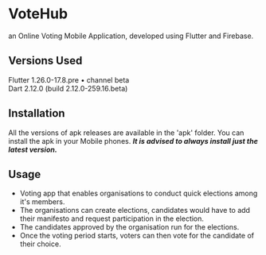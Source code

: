 # VoteHub

an Online Voting Mobile Application, developed using Flutter and Firebase.

## Versions Used

Flutter 1.26.0-17.8.pre • channel beta <br>
Dart 2.12.0 (build 2.12.0-259.16.beta)

## Installation

All the versions of apk releases are available in the 'apk' folder. You can install the apk in your Mobile phones.
**_It is advised to always install just the latest version._**

## Usage

- Voting app that enables organisations to conduct quick elections among it's members.
- The organisations can create elections, candidates would have to add their manifesto and request participation in the election.
- The candidates approved by the organisation run for the elections.
- Once the voting period starts, voters can then vote for the candidate of their choice. 

